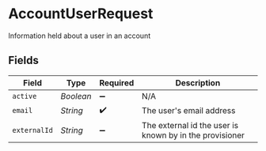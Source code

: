 # AccountUserRequest

Information held about a user in an account


## Fields

| Field                                                   | Type                                                    | Required                                                | Description                                             |
| ------------------------------------------------------- | ------------------------------------------------------- | ------------------------------------------------------- | ------------------------------------------------------- |
| `active`                                                | *Boolean*                                               | :heavy_minus_sign:                                      | N/A                                                     |
| `email`                                                 | *String*                                                | :heavy_check_mark:                                      | The user's email address                                |
| `externalId`                                            | *String*                                                | :heavy_minus_sign:                                      | The external id the user is known by in the provisioner |